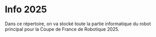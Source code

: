 # Info 2025

Dans ce répertoire, on va stocké toute la partie informatique du robot principal pour la Coupe de France de Robotique 2025.